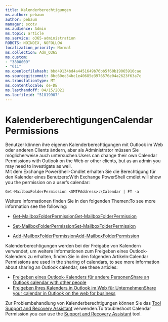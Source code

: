 ```yaml
---
title: Kalenderberechtigungen
ms.author: pebaum
author: pebaum
manager: scotv
ms.audience: Admin
ms.topic: article
ms.service: o365-administration
ROBOTS: NOINDEX, NOFOLLOW
localization_priority: Normal
ms.collection: Adm_O365
ms.custom:
- "3800009"
- "611"
ms.openlocfilehash: bbd49134bd4a4451649b76bb5f60b19065910cae
ms.sourcegitcommit: 8bc60ec34bc1e40685e3976576e04a2623f63a7c
ms.translationtype: MT
ms.contentlocale: de-DE
ms.lasthandoff: 04/15/2021
ms.locfileid: "51819907"
---
```

# <a name="calendar-permissions"></a><span data-ttu-id="edbd0-102">Kalenderberechtigungen</span><span class="sxs-lookup"><span data-stu-id="edbd0-102">Calendar Permissions</span></span>

<span data-ttu-id="edbd0-103">Benutzer können ihre eigenen Kalenderberechtigungen mit Outlook im Web oder anderen Clients ändern, aber als Administrator müssen Sie möglicherweise auch untersuchen.</span><span class="sxs-lookup"><span data-stu-id="edbd0-103">Users can change their own Calendar Permissions with Outlook on the Web or other clients, but as an admin you may need to investigate as well.</span></span>  
<span data-ttu-id="edbd0-104">Mit dem Exchange PowerShell-Cmdlet erhalten Sie die Berechtigung für den Kalender eines Benutzers:</span><span class="sxs-lookup"><span data-stu-id="edbd0-104">With Exchange PowerShell cmdlet will show you the permission on a user’s calendar:</span></span>

`Get-MailboxFolderPermission <SMTPAddress>:\Calendar | FT -a`

<span data-ttu-id="edbd0-105">Weitere Informationen finden Sie in den folgenden Themen:</span><span class="sxs-lookup"><span data-stu-id="edbd0-105">To see more information see the following:</span></span>

- [<span data-ttu-id="edbd0-106">Get-MailboxFolderPermission</span><span class="sxs-lookup"><span data-stu-id="edbd0-106">Get-MailboxFolderPermission</span></span>](https://docs.microsoft.com/powershell/module/exchange/get-mailboxfolderpermission?view=exchange-ps)

- [<span data-ttu-id="edbd0-107">Set-MailboxFolderPermission</span><span class="sxs-lookup"><span data-stu-id="edbd0-107">Set-MailboxFolderPermission</span></span>](https://docs.microsoft.com/powershell/module/exchange/set-mailboxfolderpermission?view=exchange-ps)

- [<span data-ttu-id="edbd0-108">Add-MailboxFolderPermission</span><span class="sxs-lookup"><span data-stu-id="edbd0-108">Add-MailboxFolderPermission</span></span>](https://office.visualstudio.com/DefaultCollection/MAX/_queries/query/Add-MailboxFolderPermission)

<span data-ttu-id="edbd0-109">Kalenderberechtigungen werden bei der Freigabe von Kalendern verwendet, um weitere Informationen zum Freigeben eines Outlook-Kalenders zu erhalten, finden Sie in den folgenden Artikeln:</span><span class="sxs-lookup"><span data-stu-id="edbd0-109">Calendar Permissions are used in the sharing of calendars, to see more information about sharing an Outlook calendar, see these articles:</span></span>

- [<span data-ttu-id="edbd0-110">Freigeben eines Outlook-Kalenders für andere Personen</span><span class="sxs-lookup"><span data-stu-id="edbd0-110">Share an Outlook calendar with other people</span></span>](https://support.office.com/article/353ed2c1-3ec5-449d-8c73-6931a0adab88)
- [<span data-ttu-id="edbd0-111">Freigeben Ihres Kalenders in Outlook im Web für Unternehmen</span><span class="sxs-lookup"><span data-stu-id="edbd0-111">Share your calendar in Outlook on the web for business</span></span>](https://support.office.com/article/7ecef8ae-139c-40d9-bae2-a23977ee58d5)

<span data-ttu-id="edbd0-112">Zur Problembehandlung von Kalenderberechtigungen können Sie das [Tool Support and Recovery Assistant](https://support.microsoft.com/office/e90bb691-c2a7-4697-a94f-88836856c72f) verwenden.</span><span class="sxs-lookup"><span data-stu-id="edbd0-112">To troubleshoot Calendar Permission you can use the [Support and Recovery Assistant](https://support.microsoft.com/office/e90bb691-c2a7-4697-a94f-88836856c72f) tool.</span></span>